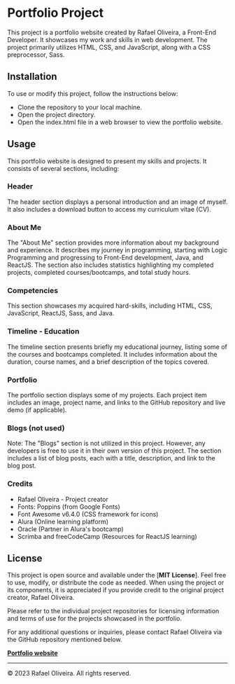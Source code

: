 # Portfolio Project
This project is a portfolio website created by Rafael Oliveira, a Front-End Developer. It showcases my work and skills in web development. The project primarily utilizes HTML, CSS, and JavaScript, along with a CSS preprocessor, Sass.

## Installation
To use or modify this project, follow the instructions below:

+ Clone the repository to your local machine.
+ Open the project directory.
+ Open the index.html file in a web browser to view the portfolio website.

## Usage
This portfolio website is designed to present my skills and projects. It consists of several sections, including:

### Header
The header section displays a personal introduction and an image of myself. It also includes a download button to access my curriculum vitae (CV).

### About Me
The "About Me" section provides more information about my background and experience. It describes my journey in programming, starting with Logic Programming and progressing to Front-End development, Java, and ReactJS. The section also includes statistics highlighting my completed projects, completed courses/bootcamps, and total study hours.

### Competencies
This section showcases my acquired hard-skills, including HTML, CSS, JavaScript, ReactJS, Sass, and Java.

### Timeline - Education
The timeline section presents briefly my educational journey, listing some of the courses and bootcamps completed. It includes information about the duration, course names, and a brief description of the topics covered.

### Portfolio
The portfolio section displays some of my projects. Each project item includes an image, project name, and links to the GitHub repository and live demo (if applicable).

### Blogs (not used)
Note: The "Blogs" section is not utilized in this project. However, any developers is free to use it in their own version of this project. The section includes a list of blog posts, each with a title, description, and link to the blog post.

### Credits
+ Rafael Oliveira - Project creator
+ Fonts: Poppins (from Google Fonts)
+ Font Awesome v6.4.0 (CSS framework for icons)
+ Alura (Online learning platform)
+ Oracle (Partner in Alura's bootcamp)
+ Scrimba and freeCodeCamp (Resources for ReactJS learning)

## License
This project is open source and available under the [__MIT License__]. Feel free to use, modify, or distribute the code as needed. When using the project or its components, it is appreciated if you provide credit to the original project creator, Rafael Oliveira.

Please refer to the individual project repositories for licensing information and terms of use for the projects showcased in the portfolio.

For any additional questions or inquiries, please contact Rafael Oliveira via the GitHub repository mentioned below.

[**Portfolio website**](https://Rafa-Ol-Dev/website)

---
© 2023 Rafael Oliveira. All rights reserved.
